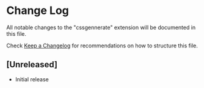 # Change Log

All notable changes to the "cssgennerate" extension will be documented in this file.

Check [Keep a Changelog](http://keepachangelog.com/) for recommendations on how to structure this file.

## [Unreleased]

- Initial release